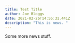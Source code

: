 ```yaml
---
title: Test Title
author: Joe Bloggs
date: 2021-02-26T14:56:31.441Z
description: "This is news. "
---
```

Some more news stuff.